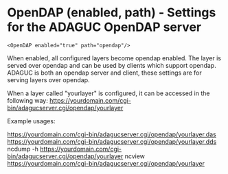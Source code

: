 OpenDAP (enabled, path) - Settings for the ADAGUC OpenDAP server
================================================================

```
<OpenDAP enabled="true" path="opendap"/>
```

When enabled, all configured layers become opendap enabled. The layer is
served over opendap and can be used by clients which support opendap.
ADAGUC is both an opendap server and client, these settings are for
serving layers over opendap.

When a layer called "yourlayer" is configured, it can be accessed in the
following way:
https://yourdomain.com/cgi-bin/adagucserver.cgi/opendap/yourlayer

Example usages:

https://yourdomain.com/cgi-bin/adagucserver.cgi/opendap/yourlayer.das
https://yourdomain.com/cgi-bin/adagucserver.cgi/opendap/yourlayer.dds
ncdump -h
https://yourdomain.com/cgi-bin/adagucserver.cgi/opendap/yourlayer
ncview https://yourdomain.com/cgi-bin/adagucserver.cgi/opendap/yourlayer
